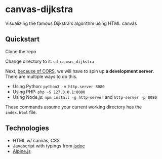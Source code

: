 # canvas-dijkstra
Visualizing the famous Dijkstra's algorithm using HTML canvas

## Quickstart
Clone the repo

Change directory to it: `cd canvas_dijkstra`

Next, [because of CORS](https://developer.mozilla.org/en-US/docs/Web/HTTP/CORS/Errors/CORSRequestNotHttp), we will have to spin up **a development server**. There are multiple ways to do this.
* Using Python: `python3 -m http.server 8080`
* Using PHP: `php -S 127.0.0.1:8080`
* Using Node.js: `npm install -g http-server` and `http-server -p 8080`

These commands assume your current working directory has the `index.html` file.

## Technologies
* HTML w/ canvas, CSS
* Javascript with typings from [jsdoc](https://jsdoc.app/about-getting-started)
* [Alpine.js](https://alpinejs.dev/)
